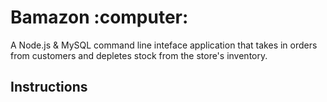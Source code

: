 <h1>Bamazon :computer:</h1>
<p>A Node.js &#38; MySQL command line inteface application that takes in orders from customers and depletes stock from the store's inventory.</p>

<h2>Instructions</h2>
